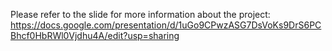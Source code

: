 Please refer to the slide for more information about the project:
https://docs.google.com/presentation/d/1uGo9CPwzASG7DsVoKs9DrS6PCBhcf0HbRWl0Vjdhu4A/edit?usp=sharing

